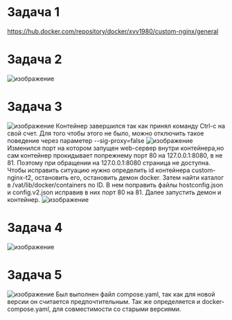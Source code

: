 # Задача 1
https://hub.docker.com/repository/docker/xvv1980/custom-nginx/general
# Задача 2
![изображение](https://github.com/xvv1980/Netology-learn/assets/169840386/82f823a1-6e6b-4fa9-b03f-d03e098fd67b)
# Задача 3
![изображение](https://github.com/xvv1980/Netology-learn/assets/169840386/30ed7f7e-fe15-4bb5-a33a-0da67b5709fa)
 Контейнер завершился так как принял команду Ctrl-c на свой счет. Для того чтобы этого не было, можно отключить такое поведение
 через параметер --sig-proxy=false
![изображение](https://github.com/xvv1980/Netology-learn/assets/169840386/4ceaa0a3-e376-47ba-b9ff-611c49bb1725)
   Изменился порт на котором запущен web-сервер внутри контейнера,но сам контейнер прокидывает попрежнему порт 80  на 127.0.0.1:8080, в не 81. Поэтому при обращении на 127.0.0.1:8080  страница не доступна.  
   Чтобы исправить ситуацию нужно определить id контейнера custom-nginx-t2, остановить его, остановить демон docker. Затем найти каталог в /vat/lib/docker/containers по ID. В нем поправить файлы hostconfig.json и config.v2.json исправив в них порт 80 на 81. Далее запустить демон и контейнер. 
   ![изображение](https://github.com/xvv1980/Netology-learn/assets/169840386/0cb0ed16-5999-46ca-b98b-e66ea0b01be7)
 # Задача 4
![изображение](https://github.com/xvv1980/Netology-learn/assets/169840386/c67709be-3902-45d3-a835-de46ba7e3080)
 # Задача 5
 ![изображение](https://github.com/xvv1980/Netology-learn/assets/169840386/08ba8bac-71a1-4c2e-9e43-280f3f63f5c0)
    Был выполнен файл compose.yaml, так как для новой версии он считается предпочтительным. Так же определяется и docker-compose.yaml, для совместимости со старыми версиями.


